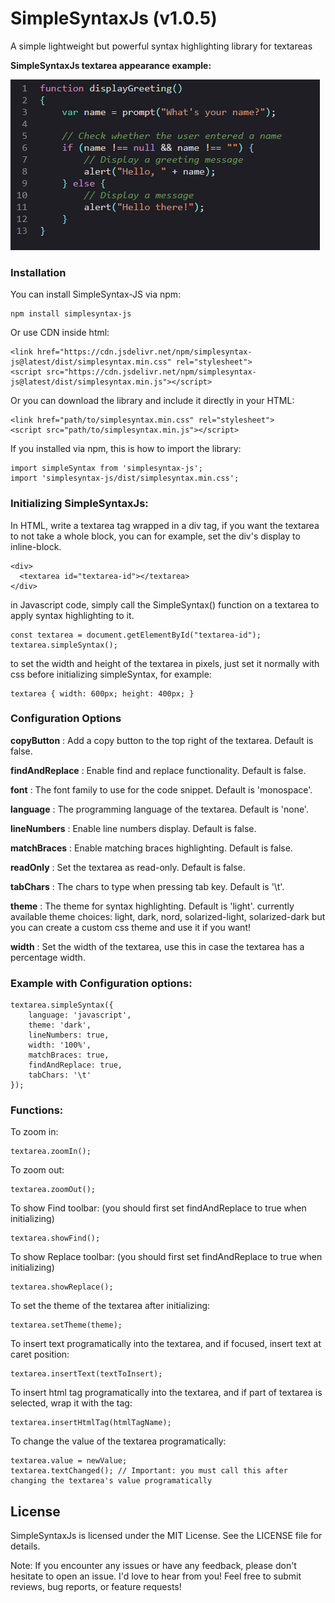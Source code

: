 # SimpleSyntaxJs (v1.0.5)
A simple lightweight but powerful syntax highlighting library for textareas

**SimpleSyntaxJs textarea appearance example:**

![Example Image](example.png)

### Installation

You can install SimpleSyntax-JS via npm:
```
npm install simplesyntax-js
```

Or use CDN inside html:
```
<link href="https://cdn.jsdelivr.net/npm/simplesyntax-js@latest/dist/simplesyntax.min.css" rel="stylesheet">
<script src="https://cdn.jsdelivr.net/npm/simplesyntax-js@latest/dist/simplesyntax.min.js"></script>
```

Or you can download the library and include it directly in your HTML:
```
<link href="path/to/simplesyntax.min.css" rel="stylesheet">
<script src="path/to/simplesyntax.min.js"></script>
```

If you installed via npm, this is how to import the library:
```
import simpleSyntax from 'simplesyntax-js';
import 'simplesyntax-js/dist/simplesyntax.min.css';
```

### Initializing SimpleSyntaxJs: 

In HTML, write a textarea tag wrapped in a div tag, if you want the textarea to not take a whole block, you can for example, set the div's display to inline-block.
```
<div>
  <textarea id="textarea-id"></textarea>
</div>
```
in Javascript code, simply call the SimpleSyntax() function on a textarea to apply syntax highlighting to it.
```
const textarea = document.getElementById("textarea-id");
textarea.simpleSyntax();
```
to set the width and height of the textarea in pixels, just set it normally with css before initializing simpleSyntax, for example:
```
textarea { width: 600px; height: 400px; }
```

### Configuration Options

**copyButton** : Add a copy button to the top right of the textarea. Default is false.

**findAndReplace** : Enable find and replace functionality. Default is false.

**font** : The font family to use for the code snippet. Default is 'monospace'.

**language** : The programming language of the textarea. Default is 'none'.

**lineNumbers** : Enable line numbers display. Default is false.

**matchBraces** : Enable matching braces highlighting. Default is false.

**readOnly** : Set the textarea as read-only. Default is false.

**tabChars** : The chars to type when pressing tab key. Default is '\t'.

**theme** : The theme for syntax highlighting. Default is 'light'.
currently available theme choices: light, dark, nord, solarized-light, solarized-dark
but you can create a custom css theme and use it if you want!

**width** : Set the width of the textarea, use this in case the textarea has a percentage width.

### Example with Configuration options:

```
textarea.simpleSyntax({
    language: 'javascript',
    theme: 'dark',
    lineNumbers: true,
    width: '100%',
    matchBraces: true,
    findAndReplace: true,
    tabChars: '\t'
});
```

### Functions:

To zoom in:
```
textarea.zoomIn();
```
To zoom out:
```
textarea.zoomOut();
```
To show Find toolbar: (you should first set findAndReplace to true when initializing)
```
textarea.showFind();
```
To show Replace toolbar: (you should first set findAndReplace to true when initializing)
```
textarea.showReplace();
```
To set the theme of the textarea after initializing:
```
textarea.setTheme(theme);
```
To insert text programatically into the textarea, and if focused, insert text at caret position:
```
textarea.insertText(textToInsert);
```
To insert html tag programatically into the textarea, and if part of textarea is selected, wrap it with the tag:
```
textarea.insertHtmlTag(htmlTagName);
```
To change the value of the textarea programatically:
```
textarea.value = newValue;
textarea.textChanged(); // Important: you must call this after changing the textarea's value programatically
```

## License

SimpleSyntaxJs is licensed under the MIT License. See the LICENSE file for details.

Note: If you encounter any issues or have any feedback, please don't hesitate to open an issue. I'd love to hear from you!
Feel free to submit reviews, bug reports, or feature requests!
